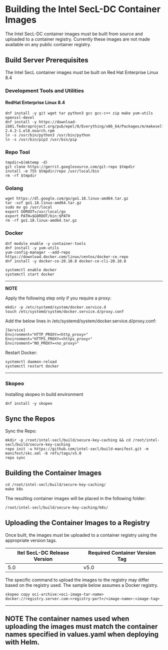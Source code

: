 # Building the Intel SecL-DC Container Images

The Intel SecL-DC container images must be built from source and uploaded to a container registry.  Currently these images are not made available on any public container registry.

## Build Server Prerequisites
The Intel SecL container images must be built on Red Hat Enterprise Linux 8.4

### Development Tools and Utilities

#### RedHat Enterprise Linux 8.4

```
dnf install -y git wget tar python3 gcc gcc-c++ zip make yum-utils openssl-devel
dnf install -y https://download-ib01.fedoraproject.org/pub/epel/8/Everything/x86_64/Packages/m/makeself-2.4.2-1.el8.noarch.rpm
ln -s /usr/bin/python3 /usr/bin/python
ln -s /usr/bin/pip3 /usr/bin/pip
```

### Repo Tool

```
tmpdir=$(mktemp -d)
git clone https://gerrit.googlesource.com/git-repo $tmpdir
install -m 755 $tmpdir/repo /usr/local/bin
rm -rf $tmpdir
```

### Golang

```
wget https://dl.google.com/go/go1.18.linux-amd64.tar.gz
tar -xzf go1.18.linux-amd64.tar.gz
sudo mv go /usr/local
export GOROOT=/usr/local/go
export PATH=$GOROOT/bin:$PATH
rm -rf go1.18.linux-amd64.tar.gz
```

### Docker

```
dnf module enable -y container-tools
dnf install -y yum-utils
yum-config-manager --add-repo https://download.docker.com/linux/centos/docker-ce.repo
dnf install -y docker-ce-20.10.8 docker-ce-cli-20.10.8

systemctl enable docker
systemctl start docker
```

---
**NOTE**

Apply the following step only if you require a proxy:

```
mkdir -p /etc/systemd/system/docker.service.d
touch /etc/systemd/system/docker.service.d/proxy.conf
```

Add the below lines in /etc/systemd/system/docker.service.d/proxy.conf:

```
[Service]
Environment="HTTP_PROXY=<http_proxy>"
Environment="HTTPS_PROXY=<https_proxy>"
Environment="NO_PROXY=<no_proxy>"
```

Restart Docker:

```
systemctl daemon-reload
systemctl restart docker
```

---

### Skopeo

Installing skopeo in build environment
```
dnf install -y skopeo
```

## Sync the Repos


Sync the Repo:

```
mkdir -p /root/intel-secl/build/secure-key-caching && cd /root/intel-secl/build/secure-key-caching
repo init -u https://github.com/intel-secl/build-manifest.git -m manifest/skc.xml -b refs/tags/v5.0
repo sync
```

## Building the Container Images

```
cd /root/intel-secl/build/secure-key-caching/
make k8s
```

The resulting container images will be placed in the following folder:

```
/root/intel-secl/build/secure-key-caching/k8s/
```

## Uploading the Container Images to a Registry

Once built, the images must be uploaded to a container registry using the appropriate version tags.  

| Itel SecL-DC Release Version | Required Container Version Tag |
| ------ | ---- |
| 5.0    | v5.0 |

The specific command to upload the images to the registry may differ based on the registry used.  The sample below assumes a Docker registry.

```
skopeo copy oci-archive:<oci-image-tar-name> docker://registry.server.com:<registry-port>/<image-name>:<image-tag>
```

---
**NOTE**
The container names used when uploading the images must match the container names specified in values.yaml when deploying with Helm.
---
